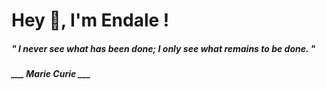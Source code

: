 <h1 title="head"> Hey 👋, I'm Endale !</h1>

**<h5><i>" I never see what has been done; I only see what remains to be done. "</i></h5>**

*<b>___ Marie Curie ___</b>*
